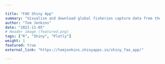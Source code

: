 ```yaml
---

title: "FAO Shiny App"
summary: "Visualise and download global fisheries capture data from the FAO."
author: "Tom Jenkins"
date: "2021-11-05"
# Header image (featured.png)
tags: ["R", "Shiny", "Plotly"]
weight: 1
featured: true
external_link: "https://tomjenkins.shinyapps.io/shiny_fao_app/"

---
```


